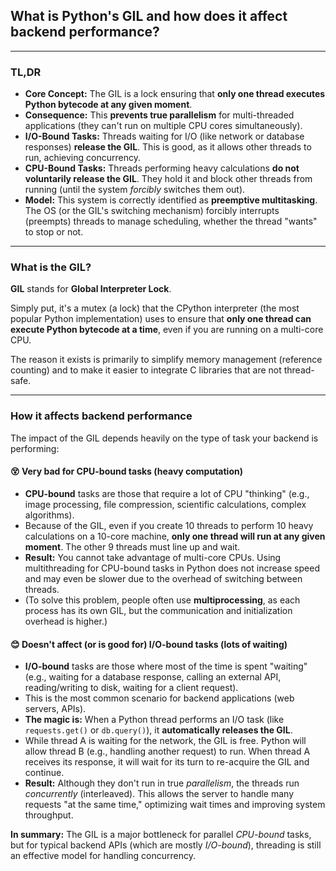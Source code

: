 ## What is Python's GIL and how does it affect backend performance?

---

### TL,DR

- **Core Concept:** The GIL is a lock ensuring that **only one thread executes Python bytecode at any given moment**.
- **Consequence:** This **prevents true parallelism** for multi-threaded applications (they can't run on multiple CPU cores simultaneously).
- **I/O-Bound Tasks:** Threads waiting for I/O (like network or database responses) **release the GIL**. This is good, as it allows other threads to run, achieving concurrency.
- **CPU-Bound Tasks:** Threads performing heavy calculations **do not voluntarily release the GIL**. They hold it and block other threads from running (until the system _forcibly_ switches them out).
- **Model:** This system is correctly identified as **preemptive multitasking**. The OS (or the GIL's switching mechanism) forcibly interrupts (preempts) threads to manage scheduling, whether the thread "wants" to stop or not.

---

### What is the GIL?

**GIL** stands for **Global Interpreter Lock**.

Simply put, it's a mutex (a lock) that the CPython interpreter (the most popular Python implementation) uses to ensure that **only one thread can execute Python bytecode at a time**, even if you are running on a multi-core CPU.

The reason it exists is primarily to simplify memory management (reference counting) and to make it easier to integrate C libraries that are not thread-safe.

---

### How it affects backend performance

The impact of the GIL depends heavily on the type of task your backend is performing:

#### 😵 Very bad for CPU-bound tasks (heavy computation)

- **CPU-bound** tasks are those that require a lot of CPU "thinking" (e.g., image processing, file compression, scientific calculations, complex algorithms).
- Because of the GIL, even if you create 10 threads to perform 10 heavy calculations on a 10-core machine, **only one thread will run at any given moment**. The other 9 threads must line up and wait.
- **Result:** You cannot take advantage of multi-core CPUs. Using multithreading for CPU-bound tasks in Python does not increase speed and may even be slower due to the overhead of switching between threads.
- (To solve this problem, people often use **multiprocessing**, as each process has its own GIL, but the communication and initialization overhead is higher.)

#### 😊 Doesn't affect (or is good for) I/O-bound tasks (lots of waiting)

- **I/O-bound** tasks are those where most of the time is spent "waiting" (e.g., waiting for a database response, calling an external API, reading/writing to disk, waiting for a client request).
- This is the most common scenario for backend applications (web servers, APIs).
- **The magic is:** When a Python thread performs an I/O task (like `requests.get()` or `db.query()`), it **automatically releases the GIL**.
- While thread A is waiting for the network, the GIL is free. Python will allow thread B (e.g., handling another request) to run. When thread A receives its response, it will wait for its turn to re-acquire the GIL and continue.
- **Result:** Although they don't run in true _parallelism_, the threads run _concurrently_ (interleaved). This allows the server to handle many requests "at the same time," optimizing wait times and improving system throughput.

**In summary:** The GIL is a major bottleneck for parallel _CPU-bound_ tasks, but for typical backend APIs (which are mostly _I/O-bound_), threading is still an effective model for handling concurrency.
